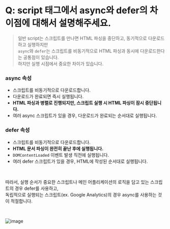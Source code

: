 # Q: script 태그에서 async와 defer의 차이점에 대해서 설명해주세요.
> 일반 script는 스크립트를 만나면 HTML 파싱을 중단하고, 동기적으로 다운로드하고 실행하지만  
> `async`와 `defer`는 스크립트를 비동기적으로 HTML 파싱과 동시에 다운로드한다는 공통점이 있습니다.   
> 하지만 실행 시점에서 중요한 차이가 있습니다.

### async 속성
- 스크립트를 비동기적으로 다운로드합니다.
- 다운로드가 완료되면 즉시 실행됩니다.
- **HTML 파싱과 병렬로 진행되지만, 스크립트 실행 시 HTML 파싱이 잠시 중단됩니다.**
- 여러 async 스크립트가 있을 경우, 다운로드가 완료되는 순서대로 실행됩니다.

### defer 속성
- 스크립트를 비동기적으로 다운로드합니다.
- **HTML 문서 파싱이 완전히 끝난 후에 실행됩니다.**
- `DOMContentLoaded` 이벤트 발생 직전에 실행됩니다.
- 여러 defer 스크립트가 있을 경우, HTML에 작성된 순서대로 실행됩니다.

<br/>

따라서, 실행 순서가 중요한 스크립트나 메인 어플리케이션의 로직을 담고 있는 스크립트의 경우 defer를 사용하고,   
독립적으로 실행되는 스크립트(ex. Google Analytics)의 경우 async를 사용하는 것이 적절합니다.

<br/>

![image](https://github.com/user-attachments/assets/743569d4-caf6-4ea2-8560-dcdf086fb15a)
